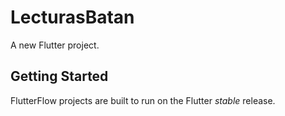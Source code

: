 # LecturasBatan

A new Flutter project.

## Getting Started

FlutterFlow projects are built to run on the Flutter _stable_ release.
